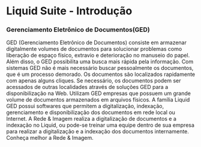 # Liquid Suite - Introdução

### Gerenciamento Eletrônico de Documentos(GED)
GED (Gerenciamento Eletrônico de Documentos) consiste em armazenar digitalmente volumes de documentos para solucionar problemas como liberação de espaço físico, extravio e deterioração no manuseio do papel. Além disso, o GED possibilita uma busca mais rápida pela informação.
Com sistemas GED não é mais necessário buscar pessoalmente os documentos, que é um processo demorado. Os documentos são localizados rapidamente com apenas alguns cliques. Se necessário, os documentos podem ser acessados de outras localidades através de soluções GED para a disponibilização na Web.
Utilizam GED empresas que possuem um grande volume de documentos armazenados em arquivos físicos. A família Liquid GED possui softwares que permitem a digitalização, indexação, gerenciamento e disponibilização dos documentos em rede local ou Internet.
A Rede & Imagem realiza a digitalização de documentos e a indexação no Liquid, ou pode-se treinar uma equipe dentro de sua empresa para realizar a digitalização e a indexação dos documentos internamente. Conheça melhor a Rede & Imagem.